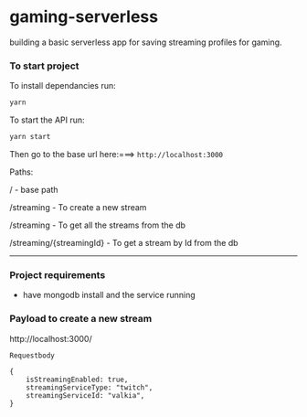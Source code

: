 # gaming-serverless

building a basic serverless app for saving streaming profiles for gaming.

### To start project

To install dependancies run:

```bash
yarn
```

To start the API run:

```bash
yarn start
```

Then go to the base url here:===> `http://localhost:3000`

Paths:

/ - base path

/streaming - To create a new stream

/streaming - To get all the streams from the db

/streaming/{streamingId} - To get a stream by Id from the db

---

### Project requirements

- have mongodb install and the service running

### Payload to create a new stream

http://localhost:3000/

`Requestbody`

```
{
	isStreamingEnabled: true,
	streamingServiceType: "twitch",
	streamingServiceId: "valkia",
}
```
